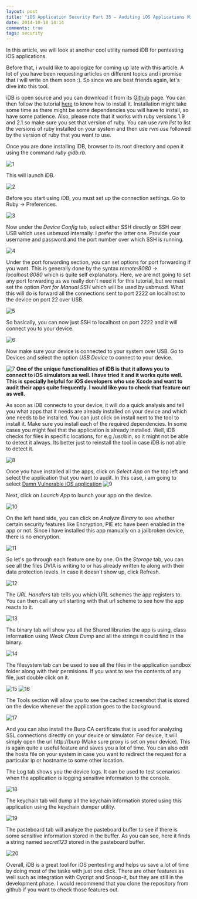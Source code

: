 ```yaml
---
layout: post
title: "iOS Application Security Part 35 – Auditing iOS Applications With iDB"
date: 2014-10-18 14:14
comments: true
tags: security
---
```


In this article, we will look at another cool utility named iDB for pentesting iOS applications.

Before that, i would like to apologize for coming up late with this article. A lot of you have been requesting articles on different topics and i promise that i will write on them soon :). So since we are best friends again, let's dive into this tool.

iDB is open source and you can download it from its [Github](https://github.com/dmayer/idb) page. You can then follow the tutorial [here](https://github.com/dmayer/idb/wiki/Getting-started) to know how to install it. Installation might take some time as there might be some dependencies you will have to install, so have some patience. Also, please note that it works with ruby versions 1.9 and 2.1 so make sure you set that version of ruby. You can use _rvm list_ to list the versions of ruby installed on your system and then use _rvm use_ followed by the version of ruby that you want to use.

<!-- more -->

Once you are done installing iDB, browser to its root directory and open it using the command _ruby gidb.rb_.

![1]({{site.baseurl}}/images/posts/ios35/1.png)

This will launch iDB.

![2]({{site.baseurl}}/images/posts/ios35/2.png)

Before you start using iDB, you must set up the connection settings. Go to Ruby -> Preferences.

![3]({{site.baseurl}}/images/posts/ios35/3.png)

Now under the _Device Config_ tab, select either SSH directly or SSH over USB which uses usbmuxd internally. I prefer the latter one. Provide your username and password and the port number over which SSH is running.

![4]({{site.baseurl}}/images/posts/ios35/4.png)

Under the port forwarding section, you can set options for port forwarding if you want. This is generally done by the syntax _remote:8080 -> localhost:8080_ which is quite self explanatory. Here, we are not going to set any port forwarding as we really don't need it for this tutorial, but we must set the option _Port for Manual SSH_ which will be used by usbmuxd. What this will do is forward all the connections sent to port 2222 on localhost to the device on port 22 over USB.

![5]({{site.baseurl}}/images/posts/ios35/5.png)

So basically, you can now just SSH to localhost on port 2222 and it will connect you to your device.

![6]({{site.baseurl}}/images/posts/ios35/6.png)

Now make sure your device is connected to your system over USB. Go to Devices and select the option _USB Device_ to connect to your device.

![7]({{site.baseurl}}/images/posts/ios35/7.png) **One of the unique functionalities of iDB is that it allows you to connect to iOS simulators as well. I have tried it and it works quite well. This is specially helpful for iOS developers who use Xcode and want to audit their apps quite frequently. I would like you to check that feature out as well.**

As soon as iDB connects to your device, it will do a quick analysis and tell you what apps that it needs are already installed on your device and which one needs to be installed. You can just click on install next to the tool to install it. Make sure you install each of the required dependencies. In some cases you might feel that the application is already installed. Well, iDB checks for files in specific locations, for e.g /usr/bin, so it might not be able to detect it always. Its better just to reinstall the tool in case iDB is not able to detect it.

![8]({{site.baseurl}}/images/posts/ios35/8.png)

Once you have installed all the apps, click on _Select App_ on the top left and select the application that you want to audit. In this case, i am going to select [Damn Vulnerable iOS application](http://damnvulnerableiosapp.com) ![9]({{site.baseurl}}/images/posts/ios35/9.png)

Next, click on _Launch App_ to launch your app on the device.

![10]({{site.baseurl}}/images/posts/ios35/10.png)

On the left hand side, you can click on _Analyze Binary_ to see whether certain security features like Encryption, PIE etc have been enabled in the app or not. Since i have installed this app manually on a jailbroken device, there is no encryption.

![11]({{site.baseurl}}/images/posts/ios35/11.png)

So let's go through each feature one by one. On the _Storage_ tab, you can see all the files DVIA is writing to or has already written to along with their data protection levels. In case it doesn't show up, click Refresh.

![12]({{site.baseurl}}/images/posts/ios35/12.png)

The _URL Handlers_ tab tells you which URL schemes the app registers to. You can then call any url starting with that url scheme to see how the app reacts to it.

![13]({{site.baseurl}}/images/posts/ios35/13.png)

The binary tab will show you all the Shared libraries the app is using, class information using _Weak Class Dump_ and all the strings it could find in the binary.

![14]({{site.baseurl}}/images/posts/ios35/14.png)

The filesystem tab can be used to see all the files in the application sandbox folder along with their permisions. If you want to see the contents of any file, just double click on it.

![15]({{site.baseurl}}/images/posts/ios35/15.png) ![16]({{site.baseurl}}/images/posts/ios35/16.png)

The Tools section will allow you to see the cached screenshot that is stored on the device whenever the application goes to the background.

![17]({{site.baseurl}}/images/posts/ios35/17.png)

And you can also install the Burp CA certificate that is used for analyzing SSL connections directly on your device or simulator. For device, it will simply open the url http://burp (Make sure proxy is set on your device). This is again quite a useful feature and saves you a lot of time. You can also edit the hosts file on your system in case you want to redirect the request for a particular ip or hostname to some other location.

The Log tab shows you the device logs. It can be used to test scenarios when the application is logging sensitive information to the console.

![18]({{site.baseurl}}/images/posts/ios35/18.png)

The keychain tab will dump all the keychain information stored using this application using the keychain dumper utility.

![19]({{site.baseurl}}/images/posts/ios35/19.png)

The pasteboard tab will analyze the pasteboard buffer to see if there is some sensitive information stored in the buffer. As you can see, here it finds a string named _secret123_ stored in the pasteboard buffer.

![20]({{site.baseurl}}/images/posts/ios35/20.png)

Overall, iDB is a great tool for iOS pentesting and helps us save a lot of time by doing most of the tasks with just one click. There are other features as well such as integration with Cycript and Snoop-it, but they are still in the development phase. I would recommend that you clone the repository from github if you want to check those features out.